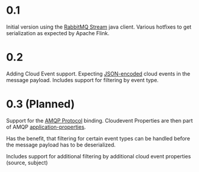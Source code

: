 
# 0.1
Initial version using the [RabbitMQ Stream](https://github.com/rabbitmq/rabbitmq-stream-java-client) java client. Various hotfixes
to get serialization as expected by Apache Flink. 

# 0.2
Adding Cloud Event support. Expecting [JSON-encoded](https://github.com/cloudevents/spec/blob/v1.0.2/cloudevents/formats/json-format.md) cloud events in the message payload.
Includes support for filtering by event type. 


# 0.3 (Planned)
Support for the [AMQP Protocol](https://github.com/cloudevents/spec/blob/v1.0.2/cloudevents/bindings/amqp-protocol-binding.md) binding.
Cloudevent Properties are then part of AMQP [application-properties](http://docs.oasis-open.org/amqp/core/v1.0/os/amqp-core-messaging-v1.0-os.html#type-application-properties). 

Has the benefit, that filtering for certain event types can be handled before the message payload has to be deserialized. 

Includes support for additional filtering by additional cloud event properties (source, subject) 